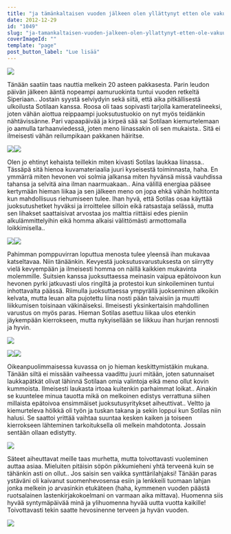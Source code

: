 ```yaml
---
title: "ja tämänkaltaisen vuoden jälkeen olen yllättynyt etten ole vakuuttunut."
date: 2012-12-29
id: "1049"
slug: "ja-tamankaltaisen-vuoden-jalkeen-olen-yllattynyt-etten-ole-vakuuttunut"
coverImageId: ""
template: "page"
post_button_label: "Lue lisää"
---
```


[![](/images/PIENI_29.12.18.JPG)](http://1.bp.blogspot.com/-MkF02HAGg4s/UN8zKtt4cEI/AAAAAAAAEYA/ydm1-dL6zsA/s1600/PIENI_29.12.18.JPG)

Tänään saatiin taas nauttia melkein 20 asteen pakkasesta. Parin leudon päivän jälkeen ääntä nopeampi aamuruokinta tuntui vuoden retkeltä Siperiaan.. Jostain syystä selviydyin sekä siitä, että aika pitkällisestä ulkoilusta Sotilaan kanssa. Roosa oli taas sopivasti tarjolla kameratelineeksi, joten vähän aiottua reippaampi juoksutustuokio on nyt myös teidänkin nähtävissänne. Pari vapaapäivää ja kirpeä sää sai Sotilaan kiemurtelemaan jo aamulla tarhaanviedessä, joten meno liinassakin oli sen mukaista.. Sitä ei ilmeisesti vähän reilumpikaan pakkanen häiritse.

[![](/images/PIENI_29.12.5.JPG)](http://1.bp.blogspot.com/-p1c_mCA_V1Y/UN8zPX53PeI/AAAAAAAAEYg/CLPOJ8WmFs0/s1600/PIENI_29.12.5.JPG)[![](/images/PIENI_29.12.10.JPG)](http://1.bp.blogspot.com/-Q9lCzvjYGA0/UN8zIssmclI/AAAAAAAAEXw/XrFGm_xO_Cc/s1600/PIENI_29.12.10.JPG)

Olen jo ehtinyt kehaista teillekin miten kivasti Sotilas laukkaa liinassa.. Tässäpä sitä hienoa kuvamateriaalia juuri kyseisestä toiminnasta, haha. En ymmärrä miten hevonen voi solmia jalkansa miten hyvänsä missä vauhdissa tahansa ja selvitä aina ilman naarmuakaan.. Aina välillä energiaa pääsee kertymään hieman liikaa ja sen jälkeen meno on jopa ehkä vähän holtitonta kun mahdollisuus riehumiseen tulee. Ihan hyvä, että Sotilas osaa käyttää juoksutushetket hyväksi ja irroittelee silloin eikä ratsastaja selässä, mutta sen lihakset saattaisivat arvostaa jos malttia riittäisi edes pieniin alkulämmittelyihin eikä homma alkaisi välittömästi armottomalla loikkimisella..

[![](/images/PIENI_29.12.9.JPG)](http://3.bp.blogspot.com/-RgQmyL37diY/UN8zRNivYDI/AAAAAAAAEYw/HLgfQ_pREP0/s1600/PIENI_29.12.9.JPG)[![](/images/PIENI_29.12.3.JPG)](http://3.bp.blogspot.com/-EZjmd_WA9sM/UN8zNL-VxWI/AAAAAAAAEYQ/tnIjTMclDc8/s1600/PIENI_29.12.3.JPG)

Pahimman pomppuvirran loputtua menosta tulee yleensä ihan mukavaa katseltavaa. Niin tänäänkin. Kevyestä juoksutusvarustuksesta on siirrytty vielä kevyempään ja ilmeisesti homma on näillä kaikkien mukavinta molemmille. Suitsien kanssa juoksuttaessa meinasin vaipua epätoivoon kun hevonen pyrki jatkuvasti ulos ringiltä ja protestoi kun sinkoileminen tuntui inhottavalta päässä. Riimulla juoksuttaessa ympyrällä juokseminen alkoikin kelvata, mutta leuan alta pujotettu liina nosti pään taivaisiin ja muutti liikkumisen toisinaan väkinäiseksi. Ilmeisesti yksinkertaisin mahdollinen varustus on myös paras. Hieman Sotilas asettuu liikaa ulos etenkin jäykempään kierrokseen, mutta nykyisellään se liikkuu ihan hurjan rennosti ja hyvin.

[![](/images/PIENI_29.12.2.JPG)](http://1.bp.blogspot.com/-ADmCnFyWTgM/UN8zLw9ypJI/AAAAAAAAEYI/MymkTAFjAHs/s1600/PIENI_29.12.2.JPG)

[![](/images/PIENI_29.12.6.JPG)](http://4.bp.blogspot.com/-cXcCnah4Mwc/UN8zQAKapLI/AAAAAAAAEYk/CMzP7g91I4M/s1600/PIENI_29.12.6.JPG)[![](/images/PIENI_29.12.4.JPG)](http://2.bp.blogspot.com/-vKqjZaWLIWg/UN8zOHmHv6I/AAAAAAAAEYY/N7A2ZlLGMpw/s1600/PIENI_29.12.4.JPG)

Oikeanpuolimmaisessa kuvassa on jo hieman keskittymistäkin mukana. Tänään siltä ei missään vaiheessa vaadittu juuri mitään, joten satunnaiset laukkapätkät olivat lähinnä Sotilaan omia valintoja eikä meno ollut kovin kummoista. Ilmeisesti laukasta irtoaa kuitenkin parhaimmat loikat.. Ainakin se kuuntelee minua tauotta mikä on melkoinen edistys verrattuna siihen millaista epätoivoa ensimmäiset juoksutusyritykset aiheuttivat.. Veltto ja kiemurteleva hölkkä oli työn ja tuskan takana ja sekin loppui kun Sotilas niin halusi. Se saattoi yrittää vaihtaa suuntaa kesken kaiken ja toiseen kierrokseen lähteminen tarkoituksella oli melkein mahdotonta. Jossain sentään ollaan edistytty.

[![](/images/PIENI_29.12.11.JPG)](http://1.bp.blogspot.com/-g4notk8Pkco/UN8zJutjeGI/AAAAAAAAEX0/9HO0Fob3JWk/s1600/PIENI_29.12.11.JPG)

Säteet aiheuttavat meille taas murhetta, mutta toivottavasti vuoleminen auttaa asiaa. Mieluiten pitäisin söpön pikkumieheni yhtä terveenä kuin se tähänkin asti on ollut.. Jos saisin sen vaikka synttärilahjaksi! Tänään paras ystäväni oli kaivanut suomenhevosensa esiin ja lenkkeili tuomaan lahjan jonka melkein jo arvasinkin etukäteen (haha, kymmenen vuoden päästä ruotsalainen lastenkirjakokoelmani on varmaan aika mittava). Huomenna siis hyvää syntymäpäivää minä ja ylihuomenna hyvää uutta vuotta kaikille! Toivottavasti tekin saatte hevosinenne terveen ja hyvän vuoden.

[![](/images/ak.jpg)](http://2.bp.blogspot.com/-msOMpBSMwEU/UN9JgcMdMPI/AAAAAAAAEao/v8OyK0N2D5I/s1600/ak.jpg)
